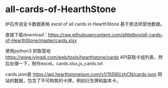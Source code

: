 # all-cards-of-HearthStone
炉石传说全卡数据表格 excel of all cards in HearthStone
基于旅法师营地数据。

直接下载download：https://raw.githubusercontent.com/alittelboy/all-cards-of-HearthStone/master/cards.xlsx

使用python3 抓取营地 https://www.iyingdi.com/web/tools/hearthstone/cards API获取卡组列表，然后处理一下，制作excel。cards.xlsx,js_cards.txt

cards.json是 https://api.hearthstonejson.com/v1/15590/zhCN/cards.json 网站的数据，包含了不可构筑的卡牌，例如衍生牌和副本卡。
